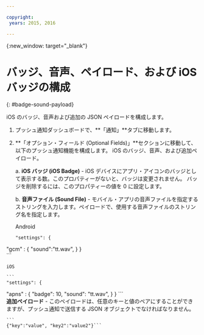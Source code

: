 ```yaml
---

copyright:
 years: 2015, 2016

---
```


{:new_window: target="_blank"}
# バッジ、音声、ペイロード、および iOS バッジの構成

{: #badge-sound-payload}

iOS のバッジ、音声および追加の JSON ペイロードを構成します。

1. プッシュ通知ダッシュボードで、**「通知」**タブに移動します。
2. **「オプション・フィールド (Optional Fields)」**セクションに移動して、以下のプッシュ通知機能を構成します。
iOS のバッジ、音声、および追加ペイロード。

	a. **iOS バッジ (iOS Badge)** - iOS デバイスにアプリ・アイコンのバッジとして表示する数。このプロパティーがないと、バッジは変更されません。
バッジを削除するには、このプロパティーの値を 0 に設定します。


	b. **音声ファイル (Sound File)** - モバイル・アプリの音声ファイルを指定するストリングを入力します。ペイロードで、使用する音声ファイルのストリング名を指定します。


	Android

	```
	"settings": {
"gcm" : { 
"sound":"tt.wav",
	  }
	 }  
	```

	iOS

	```
	"settings": {
"apns" : { 
"badge": 10,
	      "sound": "tt.wav",
	  }
	}
	``` 		
**追加ペイロード** - このペイロードは、任意のキーと値のペアにすることができますが、プッシュ通知で送信する JSON オブジェクトでなければなりません。

	```
	{"key":"value", "key2":"value2"}```
